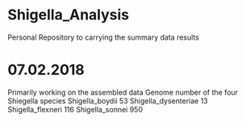 # Shigella_Analysis
Personal Repository to carrying the summary data results


07.02.2018
==========

Primarily working on the assembled data
Genome number of the four Shiegella species
Shigella_boydii			53
Shigella_dysenteriae		13
Shigella_flexneri		116
Shigella_sonnei			950



